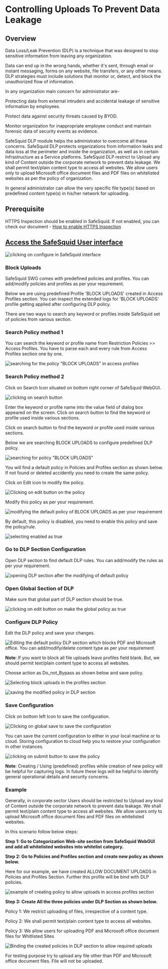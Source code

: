 # Controlling Uploads To Prevent Data Leakage

## Overview

Data Loss/Leak Prevention (DLP) is a technique that was designed to stop sensitive information from leaving any organization.

Data can end up in the wrong hands, whether it's sent, through email or instant messaging, forms on any website, file transfers, or any other means. DLP strategies must include solutions that monitor or, detect, and block the unauthorized flow of information.

In any organization main concern for administrator are-

Protecting data from external intruders and accidental leakage of sensitive information by employees.

Protect data against security threats caused by BYOD.

Monitor organization for inappropriate employee conduct and maintain forensic data of security events as evidence.

SafeSquid DLP module helps the administrator to overcome all these concerns. SafeSquid DLP protects organizations from information leaks and data loss at the perimeter and inside the organization, as well as in certain Infrastructure as a Service platforms. SafeSquid DLP restrict to Upload any kind of Content outside the corporate network to prevent data leakage. We shall permit text/plain content type to access all websites. We allow users only to upload Microsoft office document files and PDF files on whitelisted websites as per the policy of organization.

In general administrator can allow the very specific file type(s) based on predefined content type(s) in his/her network for uploading.

## Prerequisite

HTTPS Inspection should be enabled in SafeSquid. If not enabled, you can check our document - [How to enable HTTPS Inspection](https://help.safesquid.com/portal/en/kb/articles/setup-https-inspection)

## [Access the SafeSquid User interface](https://help.safesquid.com/portal/en/kb/articles/access-the-safesquid-user-interface)

![clicking on configure in SafeSquid interface](/img/How_To/Controlling_Uploads_To_Prevent_Data_Leakage/image1.webp)

### Block Uploads

SafeSquid SWG comes with predefined policies and profiles. You can add/modify policies and profiles as per your requirement.

Below we are using predefined Profile 'BLOCK UPLOADS' created in Access Profiles section. You can inspect the extended logs for 'BLOCK UPLOADS' profile getting applied after configuring DLP policy.

There are two ways to search any keyword or profiles inside SafeSquid set of policies from various section.

### Search Policy method 1

You can search the keyword or profile name from Restriction Policies >> Access Profiles. You have to parse each and every rule from Access Profiles section one by one.

![searching for the policy "BLOCK UPLOADS" in access profiles](/img/How_To/Controlling_Uploads_To_Prevent_Data_Leakage/image2.webp)

### Search Policy method 2

Click on Search Icon situated on bottom right corner of SafeSquid WebGUI.

![clicking on search button](/img/How_To/Controlling_Uploads_To_Prevent_Data_Leakage/image3.webp)

Enter the keyword or profile name into the value field of dialog box appeared on the screen. Click on search button to find the keyword or profile used inside various sections.

Click on search button to find the keyword or profile used inside various sections.

Below we are searching BLOCK UPLOADS to configure predefined DLP policy.

![searching for policy "BLOCK UPLOADS" ](/img/How_To/Controlling_Uploads_To_Prevent_Data_Leakage/image4.webp)

You will find a default policy in Policies and Profiles section as shown below. If not found or deleted accidently you need to create the same policy.

Click on Edit icon to modify the policy.

![Clicking on edit button on the policy](/img/How_To/Controlling_Uploads_To_Prevent_Data_Leakage/image5.webp)

Modify this policy as per your requirement.

![modifying the default policy of BLOCK UPLOADS as per your requirement](/img/How_To/Controlling_Uploads_To_Prevent_Data_Leakage/image6.webp)

By default, this policy is disabled, you need to enable this policy and save the policy/rule.

![selecting enabled as true](/img/How_To/Controlling_Uploads_To_Prevent_Data_Leakage/image7.webp)

### Go to DLP Section Configuration

Open DLP section to find default DLP rules. You can add/modify the rules as per your requirement.

![opening DLP section after the modifying of default policy ](/img/How_To/Controlling_Uploads_To_Prevent_Data_Leakage/image8.webp)

### Open Global Section of DLP

Make sure that global part of DLP section should be true.

![clicking on edit button on make the global policy as true](/img/How_To/Controlling_Uploads_To_Prevent_Data_Leakage/image9.webp)

### Configure DLP Policy

Edit the DLP policy and save your changes.

![Editing the default policy DLP section which blocks PDF and Microsoft office. You can add/modify/delete content type as per your requirement](/img/How_To/Controlling_Uploads_To_Prevent_Data_Leakage/image10.webp)

**Note**: If you want to block all file uploads leave profiles field blank. But, we should permit text/plain content type to access all websites.

Choose action as Do_not_Bypass as shown below and save policy.

![Selecting block uploads in the profiles section](/img/How_To/Controlling_Uploads_To_Prevent_Data_Leakage/image11.webp)

![saving the modified policy in DLP section ](/img/How_To/Controlling_Uploads_To_Prevent_Data_Leakage/image12.webp)

### Save Configuration

Click on bottom left Icon to save the configuration.

![Clicking on global save to save the configuration](/img/How_To/Controlling_Uploads_To_Prevent_Data_Leakage/image13.webp)

You can save the current configuration to either in your local machine or to cloud. Storing configuration to cloud help you to restore your configuration in other instances.

![clicking on submit button to save the policy](/img/How_To/Controlling_Uploads_To_Prevent_Data_Leakage/image14.webp)

**Note**: Creating / Using (predefined) profiles while creation of new policy will be helpful for capturing logs. In future these logs will be helpful to identify general operational details and security concerns.

### Example

Generally, in corporate sector Users should be restricted to Upload any kind of Content outside the corporate network to prevent data leakage. We shall permit text/plain content type to access all websites. We allow users only to upload Microsoft office document files and PDF files on whitelisted websites.

In this scenario follow below steps:

**Step 1: Go to Categorization Web-site section from SafeSquid WebGUI and add all whitelisted websites into whitelist category.**

**Step 2: Go to Policies and Profiles section and create new policy as shown below.**

Here for our example, we have created ALLOW DOCUMENT UPLOADS in Policies and Profiles Section. Further this profile will be bind with DLP policies.

![example of creating policy to allow uploads in access profiles section](/img/How_To/Controlling_Uploads_To_Prevent_Data_Leakage/image15.webp)

**Step 3: Create All the three policies under DLP Section as shown below.**

Policy 1: We restrict uploading of files, irrespective of a content type.

Policy 2: We shall permit text/plain content type to access all websites.

Policy 3: We allow users for uploading PDF and Microsoft office document files for Whitlisted Sites

![Binding the created policies in DLP section to allow required uploads](/img/How_To/Controlling_Uploads_To_Prevent_Data_Leakage/image16.webp)

For testing purpose try to upload any file other than PDF and Microsoft office document files. File will not be uploaded.
